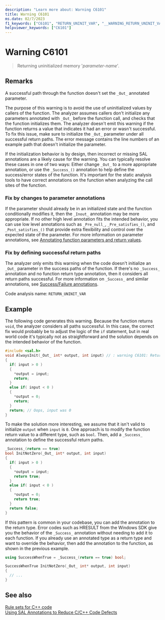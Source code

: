 ```yaml
---
description: "Learn more about: Warning C6101"
title: Warning C6101
ms.date: 02/7/2023
f1_keywords: ["C6101", "RETURN_UNINIT_VAR", "__WARNING_RETURN_UNINIT_VAR"]
helpviewer_keywords: ["C6101"]
---
```

# Warning C6101

> Returning uninitialized memory '*parameter-name*'.

## Remarks

A successful path through the function doesn't set the `_Out_` annotated parameter.

The purpose of this warning is to avoid the use of uninitialized values by callers of the function. The analyzer assumes callers don't initialize any parameters annotated with `_Out_` before the function call, and checks that the function initializes them. The analyzer doesn't emit this warning if the function returns a value that indicates it had an error or wasn't successful. To fix this issue, make sure to initialize the `_Out_` parameter under all successful return paths. The error message contains the line numbers of an example path that doesn't initialize the parameter.

If the initialization behavior is by design, then incorrect or missing SAL annotations are a likely cause for the warning. You can typically resolve these cases in one of two ways: Either change `_Out_` to a more appropriate annotation, or use the `_Success_()` annotation to help define the success/error states of the function. It's important for the static analysis tools to have correct annotations on the function when analyzing the call sites of the function.

### Fix by changes to parameter annotations

If the parameter should already be in an initialized state and the function conditionally modifies it, then the `_Inout_` annotation may be more appropriate. If no other high level annotation fits the intended behavior, you can use low level annotations such as `_Pre_null_`, `_Pre_satisfies_()`, and `_Post_satisfies_()` that provide extra flexibility and control over the expected state of the parameter. For more information on parameter annotations, see [Annotating function parameters and return values](./annotating-function-parameters-and-return-values.md).

### Fix by defining successful return paths

The analyzer only emits this warning when the code doesn't initialize an `_Out_` parameter in the success paths of the function. If there's no `_Success_` annotation and no function return type annotation, then it considers all return paths successful. For more information on `_Success_` and similar annotations, see [Success/Failure annotations](./annotating-function-behavior.md#successfailure-annotations).

Code analysis name: `RETURN_UNINIT_VAR`

## Example

The following code generates this warning. Because the function returns `void`, the analyzer considers all paths successful. In this case, the correct fix would probably be to adjust the logic of the `if` statement, but in real world code it's typically not as straightforward and the solution depends on the intended behavior of the function.

```cpp
#include <sal.h>
void AlwaysInit(_Out_ int* output, int input) // : warning C6101: Returning uninitialized memory '*p'.: Lines: 2, 4, 9, 14, 2
{
  if( input > 0 )
  {
    *output = input;
    return;
  }
  else if( input < 0 )
  {
    *output = 0;
    return;
  }
  return; // Oops, input was 0
}
```

To make the solution more interesting, we assume that it isn't valid to initialize `output` when `input` is `0`. One approach is to modify the function return value to a different type, such as `bool`. Then, add a `_Success_` annotation to define the successful return paths.

```cpp
_Success_(return == true)
bool InitNotZero(_Out_ int* output, int input)
{
  if( input > 0 )
  {
    *output = input;
    return true;
  }
  else if( input < 0 )
  {
    *output = 0;
    return true;
  }
  return false;
}
```

If this pattern is common in your codebase, you can add the annotation to the return type. Error codes such as HRESULT from the Windows SDK give you the behavior of the `_Success_` annotation without needing to add it to each function. If you already use an annotated type as a return type and want to override the behavior, then add the annotation to the function, as shown in the previous example.

```cpp
using SuccessWhenTrue = _Success_(return == true) bool;

SuccessWhenTrue InitNotZero(_Out_ int* output, int input)
{
  // ...
}
```

## See also

[Rule sets for C++ code](./using-rule-sets-to-specify-the-cpp-rules-to-run.md)\
[Using SAL Annotations to Reduce C/C++ Code Defects](./using-sal-annotations-to-reduce-c-cpp-code-defects.md)

